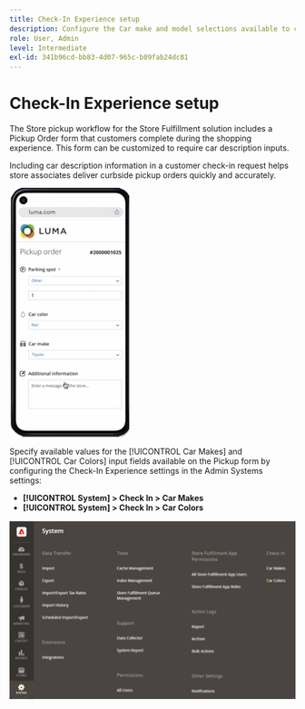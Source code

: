 ```yaml
---
title: Check-In Experience setup
description: Configure the Car make and model selections available to curbside pickup customers when they complete the Pickup order form.
role: User, Admin
level: Intermediate
exl-id: 341b96cd-bb83-4d07-965c-b09fab24dc81
---
```

# Check-In Experience setup

The Store pickup workflow for the Store Fulfillment solution includes a Pickup Order form that customers complete during the shopping experience. This form can be customized to require car description inputs.

Including car description information in a customer check-in request helps store associates deliver curbside pickup orders quickly and accurately.

![[!DNL Check-In Experience Car Make] and [!DNL Model] settings for curbside pickup](assets/checkin-system-settings-car-options.png)

Specify available values for the [!UICONTROL Car Makes] and [!UICONTROL Car Colors] input fields available on the Pickup form by configuring the Check-In Experience settings in the Admin Systems settings: 

- **[!UICONTROL System] > Check In > Car Makes**
- **[!UICONTROL System] > Check In > Car Colors**

![[!DNL Check-In Experience system configuration for curbside pickup]](assets/check-in-experience-system-config.png)
